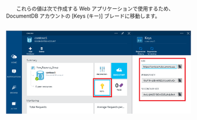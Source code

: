        これらの値は次で作成する Web アプリケーションで使用するため、DocumentDB アカウントの [Keys (キー)] ブレードに移動します。

       ![DocumentDB アカウントを示す Azure プレビュー ポータルのスクリーン ショット。[DocumentDB アカウント] ボタンが強調表示され、[Keys (キー)] ブレードで URI 値、プライマリ キー値、およびセカンダリ キーの値が強調表示されている](./media/documentdb-keys/keys.png)

<!--HONumber=49-->